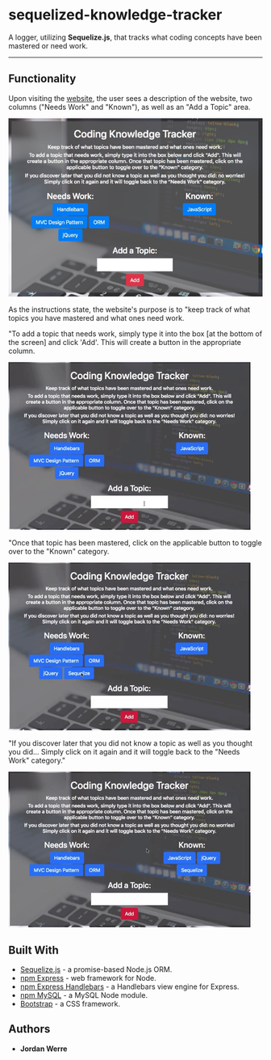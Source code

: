 # sequelized-knowledge-tracker
A logger, utilizing __Sequelize.js__, that tracks what coding concepts have been mastered or need work.

---

## Functionality

Upon visiting the [website](https://secure-stream-17549.herokuapp.com/), the user sees a description of the website, two columns ("Needs Work" and "Known"), as well as an "Add a Topic" area.

![main-page](/public/assets/img/imgOne.jpeg)

As the instructions state, the website's purpose is to "keep track of what topics you have mastered and what ones need work. 

"To add a topic that needs work, simply type it into the box [at the bottom of the screen] and click 'Add'. This will create a button in the appropriate column.

![add-gif](/public/assets/img/gifOne.gif)

"Once that topic has been mastered, click on the applicable button to toggle over to the "Known" category.

![move-to-known](/public/assets/img/gifTwo.gif)

"If you discover later that you did not know a topic as well as you thought you did... Simply click on it again and it will toggle back to the "Needs Work" category."

![move-back](/public/assets/img/gifThree.gif)

## Built With

* [Sequelize.js](http://docs.sequelizejs.com/) - a promise-based Node.js ORM. 
* [npm Express](https://www.npmjs.com/package/express) - web framework for Node.
* [npm Express Handlebars](https://www.npmjs.com/package/express-handlebars) - a Handlebars view engine for Express. 
* [npm MySQL](https://www.npmjs.com/package/mysql) - a MySQL Node module.
* [Bootstrap](https://getbootstrap.com/) - a CSS framework.

## Authors
* **Jordan Werre**